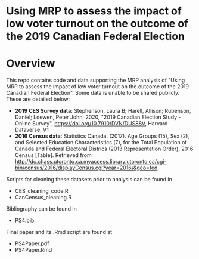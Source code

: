 # Using MRP to assess the impact of low voter turnout on the outcome of the 2019 Canadian Federal Election

# Overview
This repo contains code and data supporting the MRP analysis of "Using MRP to assess the impact of low voter turnout on the outcome of the 2019 Canadian Federal Election". Some data is unable to be shared publicly. These are detailed below:

- **2019 CES Survey data**: Stephenson, Laura B; Harell, Allison; Rubenson, Daniel; Loewen, Peter John, 2020, "2019 Canadian Election Study - Online Survey", https://doi.org/10.7910/DVN/DUS88V, Harvard Dataverse, V1
- **2016 Census data**: Statistics Canada. (2017). Age Groups (15), Sex (2), and Selected Education Characteristics (7), for the Total Population of Canada and Federal Electoral Districs (2013 Representation Order), 2016 Census [Table]. Retrieved from http://dc.chass.utoronto.ca.myaccess.library.utoronto.ca/cgi-bin/census/2016/displayCensus.cgi?year=2016\&geo=fed

Scripts for cleaning these datasets prior to analysis can be found in
- CES_cleaning_code.R
- CanCensus_cleaning.R

Bibliography can be found in 
- PS4.bib

Final paper and its .Rmd script are found at
- PS4Paper.pdf
- PS4Paper.Rmd

